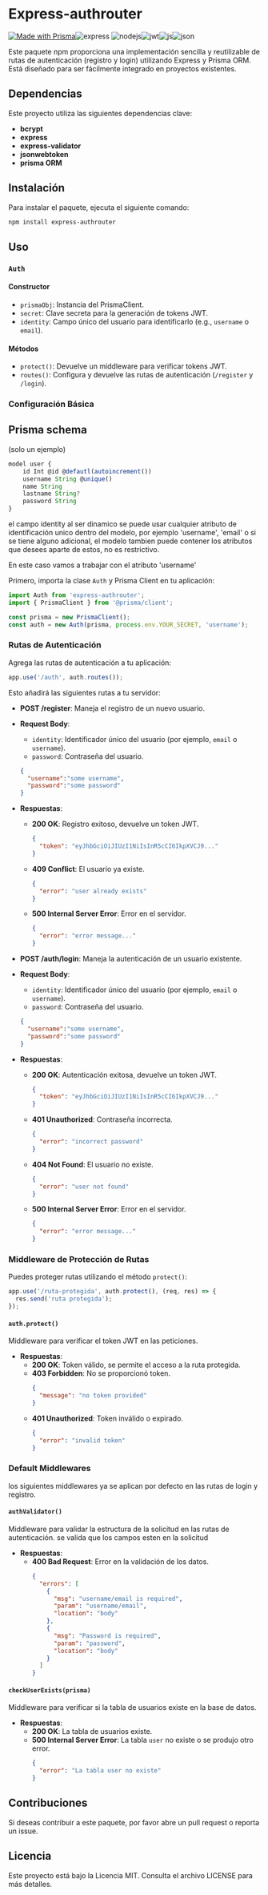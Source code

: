 

# Express-authrouter

 [![Made with Prisma](https://img.shields.io/badge/Prisma-3982CE?style=for-the-badge&logo=Prisma&logoColor=white)](https://prisma.io)![express](https://img.shields.io/badge/Express%20js-000000?style=for-the-badge&logo=express&logoColor=white) ![nodejs](https://img.shields.io/badge/Node%20js-339933?style=for-the-badge&logo=nodedotjs&logoColor=white)![jwt](https://img.shields.io/badge/JWT-000000?style=for-the-badge&logo=JSON%20web%20tokens&logoColor=white)![js](https://img.shields.io/badge/JavaScript-323330?style=for-the-badge&logo=javascript&logoColor=F7DF1E)![json](https://img.shields.io/badge/json-5E5C5C?style=for-the-badge&logo=json&logoColor=white)

Este paquete npm proporciona una implementación sencilla y reutilizable de rutas de autenticación (registro y login) utilizando Express y Prisma ORM. Está diseñado para ser fácilmente integrado en proyectos existentes.

## Dependencias

Este proyecto utiliza las siguientes dependencias clave:

* **bcrypt** 
* **express** 
* **express-validator**
* **jsonwebtoken**
* **prisma ORM**


## Instalación

Para instalar el paquete, ejecuta el siguiente comando:

```bash
npm install express-authrouter
```

## Uso

### `Auth`

#### Constructor

- `prismaObj`: Instancia del PrismaClient.
- `secret`: Clave secreta para la generación de tokens JWT.
- `identity`: Campo único del usuario para identificarlo (e.g., `username` o `email`).

#### Métodos

- `protect()`: Devuelve un middleware para verificar tokens JWT.
- `routes()`: Configura y devuelve las rutas de autenticación (`/register` y `/login`).

### Configuración Básica

## Prisma schema
(solo un ejemplo)
``` javascript
model user {
    id Int @id @defautl(autoincrement())
    username String @unique()
    name String 
    lastname String?
    password String
}
```

el campo identity al ser dinamico se puede usar cualquier atributo de identificación unico dentro del modelo, por ejemplo 'username', 'email' o si se tiene alguno adicional, el modelo tambien puede contener los atributos que desees aparte de estos, no es restrictivo.

En este caso vamos a trabajar con el atributo 'username'

Primero, importa la clase `Auth` y Prisma Client en tu aplicación:

```javascript
import Auth from 'express-authrouter';
import { PrismaClient } from '@prisma/client';

const prisma = new PrismaClient();
const auth = new Auth(prisma, process.env.YOUR_SECRET, 'username'); 
```

### Rutas de Autenticación

Agrega las rutas de autenticación a tu aplicación:

```javascript
app.use('/auth', auth.routes());
```

Esto añadirá las siguientes rutas a tu servidor:

- **POST /register**: Maneja el registro de un nuevo usuario.

- **Request Body**:
  - `identity`: Identificador único del usuario (por ejemplo, `email` o `username`).
  - `password`: Contraseña del usuario.
  ``` json
  {
    "username":"some username",
    "password":"some password"
  }
  ```

- **Respuestas**:
  - **200 OK**: Registro exitoso, devuelve un token JWT.
    ```json
    {
      "token": "eyJhbGciOiJIUzI1NiIsInR5cCI6IkpXVCJ9..."
    }
    ```
  - **409 Conflict**: El usuario ya existe.
    ```json
    {
      "error": "user already exists"
    }
    ```
  - **500 Internal Server Error**: Error en el servidor.
    ```json
    {
      "error": "error message..."
    }
    ```


- **POST /auth/login**:
Maneja la autenticación de un usuario existente.

- **Request Body**:
  - `identity`: Identificador único del usuario (por ejemplo, `email` o `username`).
  - `password`: Contraseña del usuario.
  
  ``` json
  {
    "username":"some username",
    "password":"some password"
  }
  ```

- **Respuestas**:
  - **200 OK**: Autenticación exitosa, devuelve un token JWT.
    ```json
    {
      "token": "eyJhbGciOiJIUzI1NiIsInR5cCI6IkpXVCJ9..."
    }
    ```
  - **401 Unauthorized**: Contraseña incorrecta.
    ```json
    {
      "error": "incorrect password"
    }
    ```
  - **404 Not Found**: El usuario no existe.
    ```json
    {
      "error": "user not found"
    }
    ```
  - **500 Internal Server Error**: Error en el servidor.
    ```json
    {
      "error": "error message..."
    }
    ```

### Middleware de Protección de Rutas

Puedes proteger rutas utilizando el método `protect()`:

```javascript
app.use('/ruta-protegida', auth.protect(), (req, res) => {
  res.send('ruta protegida');
});
```

#### `auth.protect()`

Middleware para verificar el token JWT en las peticiones.

- **Respuestas**:
  - **200 OK**: Token válido, se permite el acceso a la ruta protegida.
  - **403 Forbidden**: No se proporcionó token.
    ```json
    {
      "message": "no token provided"
    }
    ```
  - **401 Unauthorized**: Token inválido o expirado.
    ```json
    {
      "error": "invalid token"
    }
    ```


### Default Middlewares

los siguientes middlewares ya se aplican por defecto en las rutas de login y registro.

#### `authValidator()`

Middleware para validar la estructura de la solicitud en las rutas de autenticación. se valida que los campos esten en la solicitud 

- **Respuestas**:
  - **400 Bad Request**: Error en la validación de los datos.
    ```json
    {
      "errors": [
        {
          "msg": "username/email is required",
          "param": "username/email",
          "location": "body"
        },
        {
          "msg": "Password is required",
          "param": "password",
          "location": "body"
        }
      ]
    }
    ```

#### `checkUserExists(prisma)`

Middleware para verificar si la tabla de usuarios existe en la base de datos.

- **Respuestas**:
  - **200 OK**: La tabla de usuarios existe.
  - **500 Internal Server Error**: La tabla `user` no existe o se produjo otro error.
    ```json
    {
      "error": "La tabla user no existe"
    }
    ```

## Contribuciones

Si deseas contribuir a este paquete, por favor abre un pull request o reporta un issue.

## Licencia

Este proyecto está bajo la Licencia MIT. Consulta el archivo LICENSE para más detalles.
